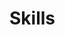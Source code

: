 <!-- TITLE: Knight -->
<!-- SUBTITLE: Chivalrous warriors that honor valor and courage above all else. -->

# Skills